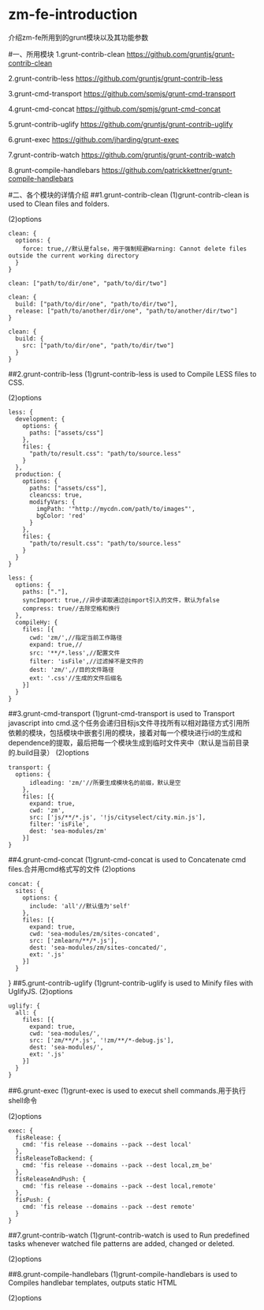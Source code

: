 zm-fe-introduction
==================

介绍zm-fe所用到的grunt模块以及其功能参数

#一、所用模块
1.grunt-contrib-clean https://github.com/gruntjs/grunt-contrib-clean

2.grunt-contrib-less https://github.com/gruntjs/grunt-contrib-less

3.grunt-cmd-transport https://github.com/spmjs/grunt-cmd-transport

4.grunt-cmd-concat https://github.com/spmjs/grunt-cmd-concat

5.grunt-contrib-uglify https://github.com/gruntjs/grunt-contrib-uglify

6.grunt-exec https://github.com/jharding/grunt-exec

7.grunt-contrib-watch https://github.com/gruntjs/grunt-contrib-watch

8.grunt-compile-handlebars https://github.com/patrickkettner/grunt-compile-handlebars

#二、各个模块的详情介绍
##1.grunt-contrib-clean
(1)grunt-contrib-clean is used to Clean files and folders.

(2)options

    clean: {
      options: {
        force: true,//默认是false，用于强制规避Warning: Cannot delete files outside the current working directory
      }
    }  
    
    clean: ["path/to/dir/one", "path/to/dir/two"]
    
    clean: {
      build: ["path/to/dir/one", "path/to/dir/two"],
      release: ["path/to/another/dir/one", "path/to/another/dir/two"]
    }
    
    clean: {
      build: {
        src: ["path/to/dir/one", "path/to/dir/two"]
      }
    }
##2.grunt-contrib-less
(1)grunt-contrib-less is used to Compile LESS files to CSS.

(2)options

    less: {
      development: {
        options: {
          paths: ["assets/css"]
        },
        files: {
          "path/to/result.css": "path/to/source.less"
        }
      },
      production: {
        options: {
          paths: ["assets/css"],
          cleancss: true,
          modifyVars: {
            imgPath: '"http://mycdn.com/path/to/images"',
            bgColor: 'red'
          }
        },
        files: {
          "path/to/result.css": "path/to/source.less"
        }
      }
    }
    
    less: {
      options: {
        paths: ["."],
        syncImport: true,//异步读取通过@import引入的文件，默认为false
        compress: true//去除空格和换行
      },
      compileHy: {
        files: [{
          cwd: 'zm/',//指定当前工作路径
          expand: true,//
          src: '**/*.less',//配置文件
          filter: 'isFile',//过滤掉不是文件的
          dest: 'zm/',//目的文件路径
          ext: '.css'//生成的文件后缀名
        }]
      }
    }
    
##3.grunt-cmd-transport
(1)grunt-cmd-transport is used to Transport javascript into cmd.这个任务会递归目标js文件寻找所有以相对路径方式引用所依赖的模块，包括模块中嵌套引用的模块，接着对每一个模块进行id的生成和dependence的提取，最后把每一个模块生成到临时文件夹中（默认是当前目录的.build目录）
(2)options

    transport: {
      options: {
          idleading: 'zm/'//所要生成模块名的前缀，默认是空
        },
        files: [{
          expand: true,
          cwd: 'zm',
          src: ['js/**/*.js', '!js/cityselect/city.min.js'],
          filter: 'isFile',
          dest: 'sea-modules/zm'
        }]
    }
##4.grunt-cmd-concat
(1)grunt-cmd-concat is used to Concatenate cmd files.合并用cmd格式写的文件
(2)options

    concat: {
      sites: {
        options: {
          include: 'all'//默认值为'self'
        },
        files: [{
          expand: true,
          cwd: 'sea-modules/zm/sites-concated',
          src: ['zmlearn/**/*.js'],
          dest: 'sea-modules/zm/sites-concated/',
          ext: '.js'
        }]
      }
  }
##5.grunt-contrib-uglify
(1)grunt-contrib-uglify is used to Minify files with UglifyJS.
(2)options

    uglify: {
      all: {
        files: [{
          expand: true,
          cwd: 'sea-modules/',
          src: ['zm/**/*.js', '!zm/**/*-debug.js'],
          dest: 'sea-modules/',
          ext: '.js'
        }]
      }
    }
    
##6.grunt-exec
(1)grunt-exec is used to execut shell commands.用于执行shell命令

(2)options

    exec: {
      fisRelease: {
        cmd: 'fis release --domains --pack --dest local'
      },
      fisReleaseToBackend: {
        cmd: 'fis release --domains --pack --dest local,zm_be'
      },
      fisReleaseAndPush: {
        cmd: 'fis release --domains --pack --dest local,remote'
      },
      fisPush: {
        cmd: 'fis release --domains --pack --dest remote'
      }
    }
##7.grunt-contrib-watch
(1)grunt-contrib-watch is used to Run predefined tasks whenever watched file patterns are added, changed or deleted.

(2)options 

##8.grunt-compile-handlebars
(1)grunt-compile-handlebars is used to Compiles handlebar templates, outputs static HTML

(2)options






    

